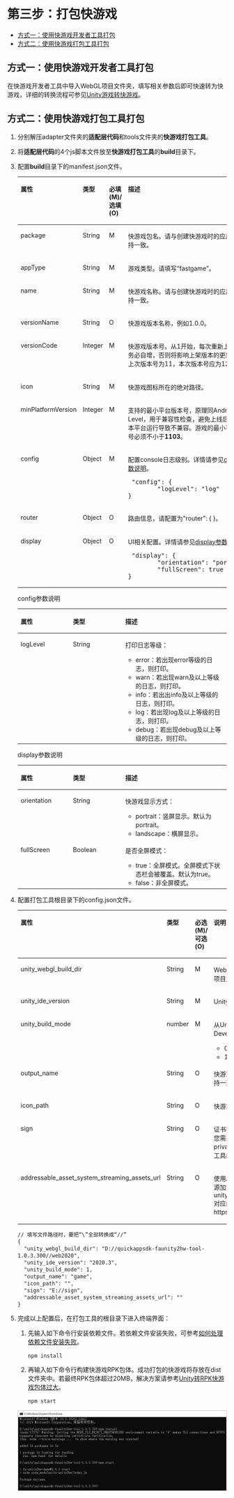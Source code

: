 # 第三步：打包快游戏<a name="ZH-CN_TOPIC_0000001426058044"></a>

-   [方式一：使用快游戏开发者工具打包](#section1973035142715)
-   [方式二：使用快游戏打包工具打包](#section089016114271)

## 方式一：使用快游戏开发者工具打包<a name="section1973035142715"></a>

在快游戏开发者工具中导入WebGL项目文件夹，填写相关参数后即可快速转为快游戏，详细的转换流程可参见[Unity游戏转快游戏](https://developer.huawei.com/consumer/cn/doc/quickApp-Guides/quickgame-tool-unity-convert-0000001584762522)。

## 方式二：使用快游戏打包工具打包<a name="section089016114271"></a>

1.  分别解压adapter文件夹的**适配层代码**和tools文件夹的**快游戏打包工具**。
2.  将**适配层代码**的4个js脚本文件放至**快游戏打包工具**的**build**目录下。
3.  配置**build**目录下的manifest.json文件。

    <a name="table1139815129316"></a>
    <table><thead align="left"><tr id="row6491812153112"><th class="cellrowborder" valign="top" width="20%" id="mcps1.1.5.1.1"><p id="p12491312133112"><a name="p12491312133112"></a><a name="p12491312133112"></a>属性</p>
    </th>
    <th class="cellrowborder" valign="top" width="20%" id="mcps1.1.5.1.2"><p id="p11491101211318"><a name="p11491101211318"></a><a name="p11491101211318"></a>类型</p>
    </th>
    <th class="cellrowborder" valign="top" width="20%" id="mcps1.1.5.1.3"><p id="p64913126313"><a name="p64913126313"></a><a name="p64913126313"></a>必填(M)/选填(O)</p>
    </th>
    <th class="cellrowborder" valign="top" width="40%" id="mcps1.1.5.1.4"><p id="p24911112113118"><a name="p24911112113118"></a><a name="p24911112113118"></a>描述</p>
    </th>
    </tr>
    </thead>
    <tbody><tr id="row124911412123113"><td class="cellrowborder" valign="top" width="20%" headers="mcps1.1.5.1.1 "><p id="p94911412103115"><a name="p94911412103115"></a><a name="p94911412103115"></a>package</p>
    </td>
    <td class="cellrowborder" valign="top" width="20%" headers="mcps1.1.5.1.2 "><p id="p14914125312"><a name="p14914125312"></a><a name="p14914125312"></a>String</p>
    </td>
    <td class="cellrowborder" valign="top" width="20%" headers="mcps1.1.5.1.3 "><p id="p1549121213316"><a name="p1549121213316"></a><a name="p1549121213316"></a>M</p>
    </td>
    <td class="cellrowborder" valign="top" width="40%" headers="mcps1.1.5.1.4 "><p id="p14911512153119"><a name="p14911512153119"></a><a name="p14911512153119"></a>快游戏包名。请与创建快游戏时的应用包名保持一致。</p>
    </td>
    </tr>
    <tr id="row1349201233115"><td class="cellrowborder" valign="top" width="20%" headers="mcps1.1.5.1.1 "><p id="p6492131210316"><a name="p6492131210316"></a><a name="p6492131210316"></a>appType</p>
    </td>
    <td class="cellrowborder" valign="top" width="20%" headers="mcps1.1.5.1.2 "><p id="p134925127313"><a name="p134925127313"></a><a name="p134925127313"></a>String</p>
    </td>
    <td class="cellrowborder" valign="top" width="20%" headers="mcps1.1.5.1.3 "><p id="p15492112193112"><a name="p15492112193112"></a><a name="p15492112193112"></a>M</p>
    </td>
    <td class="cellrowborder" valign="top" width="40%" headers="mcps1.1.5.1.4 "><p id="p8492151213120"><a name="p8492151213120"></a><a name="p8492151213120"></a>游戏类型。请填写“fastgame”。</p>
    </td>
    </tr>
    <tr id="row1426410409318"><td class="cellrowborder" valign="top" width="20%" headers="mcps1.1.5.1.1 "><p id="p049251211319"><a name="p049251211319"></a><a name="p049251211319"></a>name</p>
    </td>
    <td class="cellrowborder" valign="top" width="20%" headers="mcps1.1.5.1.2 "><p id="p4492412153118"><a name="p4492412153118"></a><a name="p4492412153118"></a>String</p>
    </td>
    <td class="cellrowborder" valign="top" width="20%" headers="mcps1.1.5.1.3 "><p id="p124921412153111"><a name="p124921412153111"></a><a name="p124921412153111"></a>M</p>
    </td>
    <td class="cellrowborder" valign="top" width="40%" headers="mcps1.1.5.1.4 "><p id="p749281218318"><a name="p749281218318"></a><a name="p749281218318"></a>快游戏名称。请与创建快游戏时的应用名称保持一致。</p>
    </td>
    </tr>
    <tr id="row3914224328"><td class="cellrowborder" valign="top" width="20%" headers="mcps1.1.5.1.1 "><p id="p3492312183115"><a name="p3492312183115"></a><a name="p3492312183115"></a>versionName</p>
    </td>
    <td class="cellrowborder" valign="top" width="20%" headers="mcps1.1.5.1.2 "><p id="p17492161211319"><a name="p17492161211319"></a><a name="p17492161211319"></a>String</p>
    </td>
    <td class="cellrowborder" valign="top" width="20%" headers="mcps1.1.5.1.3 "><p id="p94921112183112"><a name="p94921112183112"></a><a name="p94921112183112"></a>O</p>
    </td>
    <td class="cellrowborder" valign="top" width="40%" headers="mcps1.1.5.1.4 "><p id="p4492171273112"><a name="p4492171273112"></a><a name="p4492171273112"></a>快游戏版本名称，例如1.0.0。</p>
    </td>
    </tr>
    <tr id="row5841853219"><td class="cellrowborder" valign="top" width="20%" headers="mcps1.1.5.1.1 "><p id="p3492012153115"><a name="p3492012153115"></a><a name="p3492012153115"></a>versionCode</p>
    </td>
    <td class="cellrowborder" valign="top" width="20%" headers="mcps1.1.5.1.2 "><p id="p849214125312"><a name="p849214125312"></a><a name="p849214125312"></a>Integer</p>
    </td>
    <td class="cellrowborder" valign="top" width="20%" headers="mcps1.1.5.1.3 "><p id="p1449281293115"><a name="p1449281293115"></a><a name="p1449281293115"></a>M</p>
    </td>
    <td class="cellrowborder" valign="top" width="40%" headers="mcps1.1.5.1.4 "><p id="p6492141243111"><a name="p6492141243111"></a><a name="p6492141243111"></a>快游戏版本号。从1开始，每次重新上传包时务必自增，否则将影响上架版本的更新。例如上次版本号为11，本次版本号应为12。</p>
    </td>
    </tr>
    <tr id="row94921512153115"><td class="cellrowborder" valign="top" width="20%" headers="mcps1.1.5.1.1 "><p id="p13492111213119"><a name="p13492111213119"></a><a name="p13492111213119"></a>icon</p>
    </td>
    <td class="cellrowborder" valign="top" width="20%" headers="mcps1.1.5.1.2 "><p id="p14492612133115"><a name="p14492612133115"></a><a name="p14492612133115"></a>String</p>
    </td>
    <td class="cellrowborder" valign="top" width="20%" headers="mcps1.1.5.1.3 "><p id="p17492151213316"><a name="p17492151213316"></a><a name="p17492151213316"></a>M</p>
    </td>
    <td class="cellrowborder" valign="top" width="40%" headers="mcps1.1.5.1.4 "><p id="p19492151218318"><a name="p19492151218318"></a><a name="p19492151218318"></a>快游戏图标所在的绝对路径。</p>
    </td>
    </tr>
    <tr id="row12492181273113"><td class="cellrowborder" valign="top" width="20%" headers="mcps1.1.5.1.1 "><p id="p949271214318"><a name="p949271214318"></a><a name="p949271214318"></a>minPlatformVersion</p>
    </td>
    <td class="cellrowborder" valign="top" width="20%" headers="mcps1.1.5.1.2 "><p id="p7493412173120"><a name="p7493412173120"></a><a name="p7493412173120"></a>Integer</p>
    </td>
    <td class="cellrowborder" valign="top" width="20%" headers="mcps1.1.5.1.3 "><p id="p164939129316"><a name="p164939129316"></a><a name="p164939129316"></a>M</p>
    </td>
    <td class="cellrowborder" valign="top" width="40%" headers="mcps1.1.5.1.4 "><p id="p1493161211318"><a name="p1493161211318"></a><a name="p1493161211318"></a>支持的最小平台版本号，原理同Android API Level，用于兼容性检查，避免上线后在低版本平台运行导致不兼容。游戏的最小平台版本号必须不小于<strong id="b15387124803312"><a name="b15387124803312"></a><a name="b15387124803312"></a>1103</strong>。</p>
    </td>
    </tr>
    <tr id="row24931512113117"><td class="cellrowborder" valign="top" width="20%" headers="mcps1.1.5.1.1 "><p id="p13493101263111"><a name="p13493101263111"></a><a name="p13493101263111"></a>config</p>
    </td>
    <td class="cellrowborder" valign="top" width="20%" headers="mcps1.1.5.1.2 "><p id="p1849311210318"><a name="p1849311210318"></a><a name="p1849311210318"></a>Object</p>
    </td>
    <td class="cellrowborder" valign="top" width="20%" headers="mcps1.1.5.1.3 "><p id="p1349314122312"><a name="p1349314122312"></a><a name="p1349314122312"></a>M</p>
    </td>
    <td class="cellrowborder" valign="top" width="40%" headers="mcps1.1.5.1.4 "><p id="p64937126311"><a name="p64937126311"></a><a name="p64937126311"></a>配置console日志级别。详情请参见<a href="#p83751751193312">config参数说明</a>。</p>
    <pre class="screen" id="screen2044816260719"><a name="screen2044816260719"></a><a name="screen2044816260719"></a> "config": {
            "logLevel": "log"
    }</pre>
    </td>
    </tr>
    <tr id="row1849351283118"><td class="cellrowborder" valign="top" width="20%" headers="mcps1.1.5.1.1 "><p id="p194935121314"><a name="p194935121314"></a><a name="p194935121314"></a>router</p>
    </td>
    <td class="cellrowborder" valign="top" width="20%" headers="mcps1.1.5.1.2 "><p id="p749311129317"><a name="p749311129317"></a><a name="p749311129317"></a>Object</p>
    </td>
    <td class="cellrowborder" valign="top" width="20%" headers="mcps1.1.5.1.3 "><p id="p9493121215311"><a name="p9493121215311"></a><a name="p9493121215311"></a>O</p>
    </td>
    <td class="cellrowborder" valign="top" width="40%" headers="mcps1.1.5.1.4 "><p id="p3493161243111"><a name="p3493161243111"></a><a name="p3493161243111"></a>路由信息，请配置为"router": { }。</p>
    </td>
    </tr>
    <tr id="row1649331273113"><td class="cellrowborder" valign="top" width="20%" headers="mcps1.1.5.1.1 "><p id="p1493201223115"><a name="p1493201223115"></a><a name="p1493201223115"></a>display</p>
    </td>
    <td class="cellrowborder" valign="top" width="20%" headers="mcps1.1.5.1.2 "><p id="p14493181263117"><a name="p14493181263117"></a><a name="p14493181263117"></a>Object</p>
    </td>
    <td class="cellrowborder" valign="top" width="20%" headers="mcps1.1.5.1.3 "><p id="p1349351211315"><a name="p1349351211315"></a><a name="p1349351211315"></a>O</p>
    </td>
    <td class="cellrowborder" valign="top" width="40%" headers="mcps1.1.5.1.4 "><p id="p15493101212312"><a name="p15493101212312"></a><a name="p15493101212312"></a>UI相关配置。详情请参见<a href="#p163440023414">display参数说明</a>。</p>
    <pre class="screen" id="screen2013123217515"><a name="screen2013123217515"></a><a name="screen2013123217515"></a> "display": {
            "orientation": "portrait",
            "fullScreen": true
    }</pre>
    </td>
    </tr>
    </tbody>
    </table>

    config参数说明

    <a name="table13633192263418"></a>
    <table><thead align="left"><tr id="row76334227340"><th class="cellrowborder" valign="top" width="25%" id="mcps1.1.4.1.1"><p id="p13234103210347"><a name="p13234103210347"></a><a name="p13234103210347"></a>属性</p>
    </th>
    <th class="cellrowborder" valign="top" width="25%" id="mcps1.1.4.1.2"><p id="p22341332113413"><a name="p22341332113413"></a><a name="p22341332113413"></a>类型</p>
    </th>
    <th class="cellrowborder" valign="top" width="50%" id="mcps1.1.4.1.3"><p id="p1423453253410"><a name="p1423453253410"></a><a name="p1423453253410"></a>描述</p>
    </th>
    </tr>
    </thead>
    <tbody><tr id="row663432219349"><td class="cellrowborder" valign="top" width="25%" headers="mcps1.1.4.1.1 "><p id="p13234932123413"><a name="p13234932123413"></a><a name="p13234932123413"></a>logLevel</p>
    </td>
    <td class="cellrowborder" valign="top" width="25%" headers="mcps1.1.4.1.2 "><p id="p323493218347"><a name="p323493218347"></a><a name="p323493218347"></a>String</p>
    </td>
    <td class="cellrowborder" valign="top" width="50%" headers="mcps1.1.4.1.3 "><p id="p48011828956"><a name="p48011828956"></a><a name="p48011828956"></a>打印日志等级：</p>
    <a name="ul13413341351"></a><a name="ul13413341351"></a><ul id="ul13413341351"><li>error：若出现error等级的日志，则打印。</li><li>warn：若出现warn及以上等级的日志，则打印。</li><li>info：若出出info及以上等级的日志，则打印。</li><li>log：若出现log及以上等级的日志，则打印。</li><li>debug：若出现debug及以上等级的日志，则打印。</li></ul>
    </td>
    </tr>
    </tbody>
    </table>

    display参数说明

    <a name="table659034363412"></a>
    <table><thead align="left"><tr id="row46141143123416"><th class="cellrowborder" valign="top" width="25%" id="mcps1.1.4.1.1"><p id="p261413439345"><a name="p261413439345"></a><a name="p261413439345"></a>属性</p>
    </th>
    <th class="cellrowborder" valign="top" width="25%" id="mcps1.1.4.1.2"><p id="p5614194320349"><a name="p5614194320349"></a><a name="p5614194320349"></a>类型</p>
    </th>
    <th class="cellrowborder" valign="top" width="50%" id="mcps1.1.4.1.3"><p id="p661404363411"><a name="p661404363411"></a><a name="p661404363411"></a>描述</p>
    </th>
    </tr>
    </thead>
    <tbody><tr id="row96151143153417"><td class="cellrowborder" valign="top" width="25%" headers="mcps1.1.4.1.1 "><p id="p1161554316346"><a name="p1161554316346"></a><a name="p1161554316346"></a>orientation</p>
    </td>
    <td class="cellrowborder" valign="top" width="25%" headers="mcps1.1.4.1.2 "><p id="p1061544373415"><a name="p1061544373415"></a><a name="p1061544373415"></a>String</p>
    </td>
    <td class="cellrowborder" valign="top" width="50%" headers="mcps1.1.4.1.3 "><p id="p1361524319349"><a name="p1361524319349"></a><a name="p1361524319349"></a>快游戏显示方式：</p>
    <a name="ul18615643183416"></a><a name="ul18615643183416"></a><ul id="ul18615643183416"><li>portrait：竖屏显示。默认为portrait。</li><li>landscape：横屏显示。</li></ul>
    </td>
    </tr>
    <tr id="row3358119279"><td class="cellrowborder" valign="top" width="25%" headers="mcps1.1.4.1.1 "><p id="p461519438347"><a name="p461519438347"></a><a name="p461519438347"></a>fullScreen</p>
    </td>
    <td class="cellrowborder" valign="top" width="25%" headers="mcps1.1.4.1.2 "><p id="p13615144353411"><a name="p13615144353411"></a><a name="p13615144353411"></a>Boolean</p>
    </td>
    <td class="cellrowborder" valign="top" width="50%" headers="mcps1.1.4.1.3 "><p id="p1125875361320"><a name="p1125875361320"></a><a name="p1125875361320"></a>是否全屏模式：</p>
    <a name="ul864647201419"></a><a name="ul864647201419"></a><ul id="ul864647201419"><li>true：全屏模式。全屏模式下状态栏会被覆盖。默认为true。</li><li>false：非全屏模式。</li></ul>
    </td>
    </tr>
    </tbody>
    </table>

4.  配置打包工具根目录下的config.json文件。

    <a name="table123095434212"></a>
    <table><thead align="left"><tr id="row203791546428"><th class="cellrowborder" valign="top" width="20%" id="mcps1.1.5.1.1"><p id="p1737984194220"><a name="p1737984194220"></a><a name="p1737984194220"></a>属性</p>
    </th>
    <th class="cellrowborder" valign="top" width="20%" id="mcps1.1.5.1.2"><p id="p43794404215"><a name="p43794404215"></a><a name="p43794404215"></a>类型</p>
    </th>
    <th class="cellrowborder" valign="top" width="20%" id="mcps1.1.5.1.3"><p id="p19873316438"><a name="p19873316438"></a><a name="p19873316438"></a>必选(M)/可选(O)</p>
    </th>
    <th class="cellrowborder" valign="top" width="40%" id="mcps1.1.5.1.4"><p id="p20379949421"><a name="p20379949421"></a><a name="p20379949421"></a>说明</p>
    </th>
    </tr>
    </thead>
    <tbody><tr id="row1137919413422"><td class="cellrowborder" valign="top" width="20%" headers="mcps1.1.5.1.1 "><p id="p3379941427"><a name="p3379941427"></a><a name="p3379941427"></a><span>unity_webgl_build_dir</span></p>
    </td>
    <td class="cellrowborder" valign="top" width="20%" headers="mcps1.1.5.1.2 "><p id="p1379341423"><a name="p1379341423"></a><a name="p1379341423"></a>String</p>
    </td>
    <td class="cellrowborder" valign="top" width="20%" headers="mcps1.1.5.1.3 "><p id="p19878318437"><a name="p19878318437"></a><a name="p19878318437"></a>M</p>
    </td>
    <td class="cellrowborder" valign="top" width="40%" headers="mcps1.1.5.1.4 "><p id="p123790414425"><a name="p123790414425"></a><a name="p123790414425"></a>WebGL项目的存放路径。不建议WebGL项目放至<strong id="b1946015611423"><a name="b1946015611423"></a><a name="b1946015611423"></a>快游戏打包工具</strong>的根目录下。</p>
    </td>
    </tr>
    <tr id="row237964194211"><td class="cellrowborder" valign="top" width="20%" headers="mcps1.1.5.1.1 "><p id="p1337904104217"><a name="p1337904104217"></a><a name="p1337904104217"></a><span>unity_ide_version</span></p>
    </td>
    <td class="cellrowborder" valign="top" width="20%" headers="mcps1.1.5.1.2 "><p id="p103798434213"><a name="p103798434213"></a><a name="p103798434213"></a>String</p>
    </td>
    <td class="cellrowborder" valign="top" width="20%" headers="mcps1.1.5.1.3 "><p id="p1887183164310"><a name="p1887183164310"></a><a name="p1887183164310"></a>M</p>
    </td>
    <td class="cellrowborder" valign="top" width="40%" headers="mcps1.1.5.1.4 "><p id="p938064104212"><a name="p938064104212"></a><a name="p938064104212"></a>Unity的版本号。</p>
    </td>
    </tr>
    <tr id="row338015411428"><td class="cellrowborder" valign="top" width="20%" headers="mcps1.1.5.1.1 "><p id="p938017474217"><a name="p938017474217"></a><a name="p938017474217"></a><span>unity_build_mode</span></p>
    </td>
    <td class="cellrowborder" valign="top" width="20%" headers="mcps1.1.5.1.2 "><p id="p1438016464210"><a name="p1438016464210"></a><a name="p1438016464210"></a><span>number</span></p>
    </td>
    <td class="cellrowborder" valign="top" width="20%" headers="mcps1.1.5.1.3 "><p id="p19877315436"><a name="p19877315436"></a><a name="p19877315436"></a>M</p>
    </td>
    <td class="cellrowborder" valign="top" width="40%" headers="mcps1.1.5.1.4 "><p id="p0598154217256"><a name="p0598154217256"></a><a name="p0598154217256"></a>从Unity发布为WebGL时，您是否勾选Development Build：</p>
    <a name="ul11617204412518"></a><a name="ul11617204412518"></a><ul id="ul11617204412518"><li>0：未勾选。</li><li>1：勾选。</li></ul>
    </td>
    </tr>
    <tr id="row738020454218"><td class="cellrowborder" valign="top" width="20%" headers="mcps1.1.5.1.1 "><p id="p33807444212"><a name="p33807444212"></a><a name="p33807444212"></a><span>output_name</span></p>
    </td>
    <td class="cellrowborder" valign="top" width="20%" headers="mcps1.1.5.1.2 "><p id="p163803413427"><a name="p163803413427"></a><a name="p163803413427"></a>String</p>
    </td>
    <td class="cellrowborder" valign="top" width="20%" headers="mcps1.1.5.1.3 "><p id="p98793134318"><a name="p98793134318"></a><a name="p98793134318"></a>O</p>
    </td>
    <td class="cellrowborder" valign="top" width="40%" headers="mcps1.1.5.1.4 "><p id="p163801844424"><a name="p163801844424"></a><a name="p163801844424"></a>快游戏名称，须和已创建的快游戏名称保持一致。默认为<strong id="b11478255182718"><a name="b11478255182718"></a><a name="b11478255182718"></a>output</strong>。</p>
    </td>
    </tr>
    <tr id="row43801484213"><td class="cellrowborder" valign="top" width="20%" headers="mcps1.1.5.1.1 "><p id="p738019484214"><a name="p738019484214"></a><a name="p738019484214"></a><span>icon_path</span></p>
    </td>
    <td class="cellrowborder" valign="top" width="20%" headers="mcps1.1.5.1.2 "><p id="p1538074174210"><a name="p1538074174210"></a><a name="p1538074174210"></a>String</p>
    </td>
    <td class="cellrowborder" valign="top" width="20%" headers="mcps1.1.5.1.3 "><p id="p987431104312"><a name="p987431104312"></a><a name="p987431104312"></a>O</p>
    </td>
    <td class="cellrowborder" valign="top" width="40%" headers="mcps1.1.5.1.4 "><p id="p13808434213"><a name="p13808434213"></a><a name="p13808434213"></a>快游戏图标所在的绝对路径。</p>
    </td>
    </tr>
    <tr id="row1838010494215"><td class="cellrowborder" valign="top" width="20%" headers="mcps1.1.5.1.1 "><p id="p1538017414420"><a name="p1538017414420"></a><a name="p1538017414420"></a><span>sign</span></p>
    </td>
    <td class="cellrowborder" valign="top" width="20%" headers="mcps1.1.5.1.2 "><p id="p193802474216"><a name="p193802474216"></a><a name="p193802474216"></a>String</p>
    </td>
    <td class="cellrowborder" valign="top" width="20%" headers="mcps1.1.5.1.3 "><p id="p5871831154314"><a name="p5871831154314"></a><a name="p5871831154314"></a>O</p>
    </td>
    <td class="cellrowborder" valign="top" width="40%" headers="mcps1.1.5.1.4 "><p id="p143805417424"><a name="p143805417424"></a><a name="p143805417424"></a>证书指纹所在的绝对路径。若此处缺省，您需要把存放certificate.pem和private.pem文件的sign文件夹放至打包工具的根目录下。</p>
    </td>
    </tr>
    <tr id="row203801641427"><td class="cellrowborder" valign="top" width="20%" headers="mcps1.1.5.1.1 "><p id="p738015411424"><a name="p738015411424"></a><a name="p738015411424"></a><span>addressable_asset_system_streaming_assets_url</span></p>
    </td>
    <td class="cellrowborder" valign="top" width="20%" headers="mcps1.1.5.1.2 "><p id="p63812042426"><a name="p63812042426"></a><a name="p63812042426"></a>String</p>
    </td>
    <td class="cellrowborder" valign="top" width="20%" headers="mcps1.1.5.1.3 "><p id="p38723174311"><a name="p38723174311"></a><a name="p38723174311"></a>O</p>
    </td>
    <td class="cellrowborder" valign="top" width="40%" headers="mcps1.1.5.1.4 "><p id="p238124114216"><a name="p238124114216"></a><a name="p238124114216"></a>使用Addressable Assets System进行资源加载时该参数不能为空，值为unity_webgl_build_dir/StreamingAssets对应的服务端URL，例如https://server/path。</p>
    </td>
    </tr>
    </tbody>
    </table>

    ```
    // 填写文件路径时，要把“\”全部转换成“//”
    {
      "unity_webgl_build_dir": "D://quickappsdk-faunity2hw-tool-1.0.3.300//web2020",
      "unity_ide_version": "2020.3",
      "unity_build_mode": 1,
      "output_name": "game",
      "icon_path": "",
      "sign": "E://sign",
      "addressable_asset_system_streaming_assets_url": ""
    }
    ```

5.  完成以上配置后，在打包工具的根目录下进入终端界面：

    1.  先输入如下命令行安装依赖文件。若依赖文件安装失败，可参考[如何处理依赖文件安装失败](FAQ.md#section144922623620)。

        ```
        npm install
        ```

    2.  再输入如下命令行构建快游戏RPK包体。成功打包的快游戏将存放在dist文件夹中。若最终RPK包体超过20MB，解决方案请参考[Unity转RPK快游戏包体过大](FAQ.md#section1812814107377)。

        ```
        npm start
        ```

    ![](figures/命令行.png)

